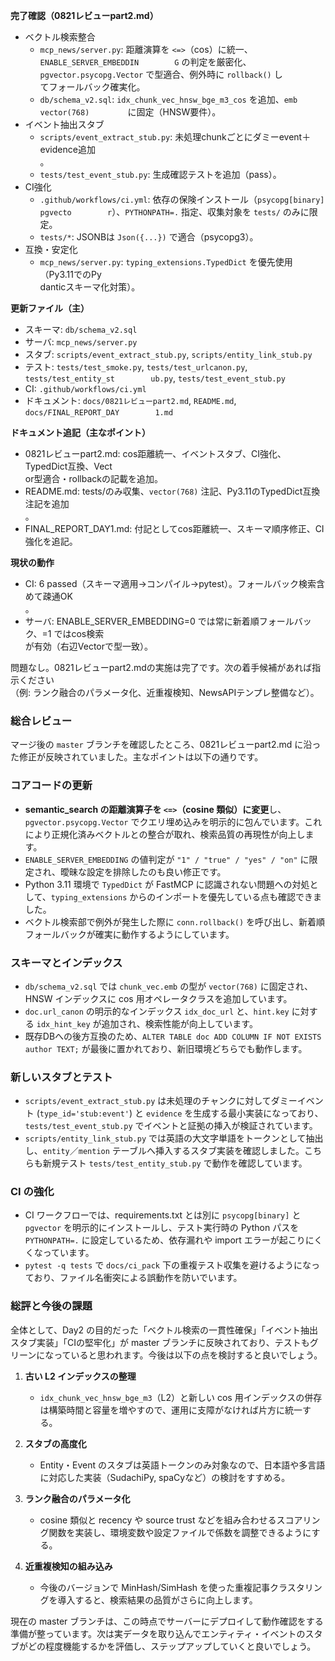 **完了確認（0821レビューpart2.md）**                                                   
- ベクトル検索整合                                                                     
  - `mcp_news/server.py`: 距離演算を `<=>`（cos）に統一、`ENABLE_SERVER_EMBEDDIN       
G` の判定を厳密化、`pgvector.psycopg.Vector` で型適合、例外時に `rollback()` し        
てフォールバック確実化。                                                               
  - `db/schema_v2.sql`: `idx_chunk_vec_hnsw_bge_m3_cos` を追加、`emb vector(768)       
` に固定（HNSW要件）。                                                                 
- イベント抽出スタブ                                                                   
  - `scripts/event_extract_stub.py`: 未処理chunkごとにダミーevent＋evidence追加        
。                                                                                     
  - `tests/test_event_stub.py`: 生成確認テストを追加（pass）。                         
- CI強化                                                                               
  - `.github/workflows/ci.yml`: 依存の保険インストール（`psycopg[binary] pgvecto       
r`）、`PYTHONPATH=.` 指定、収集対象を `tests/` のみに限定。                            
  - `tests/*`: JSONBは `Json({...})` で適合（psycopg3）。                              
- 互換・安定化                                                                         
  - `mcp_news/server.py`: `typing_extensions.TypedDict` を優先使用（Py3.11でのPy       
danticスキーマ化対策）。                                                               
                                                                                       
**更新ファイル（主）**                                                                 
- スキーマ: `db/schema_v2.sql`                                                         
- サーバ: `mcp_news/server.py`                                                         
- スタブ: `scripts/event_extract_stub.py`, `scripts/entity_link_stub.py`               
- テスト: `tests/test_smoke.py`, `tests/test_urlcanon.py`, `tests/test_entity_st       
ub.py`, `tests/test_event_stub.py`                                                     
- CI: `.github/workflows/ci.yml`                                                       
- ドキュメント: `docs/0821レビューpart2.md`, `README.md`, `docs/FINAL_REPORT_DAY       
1.md`                                                                                  
                                                                                       
**ドキュメント追記（主なポイント）**                                                   
- 0821レビューpart2.md: cos距離統一、イベントスタブ、CI強化、TypedDict互換、Vect       
or型適合・rollbackの記載を追加。                                                       
- README.md: tests/のみ収集、`vector(768)` 注記、Py3.11のTypedDict互換注記を追加       
。                                                                                     
- FINAL_REPORT_DAY1.md: 付記としてcos距離統一、スキーマ順序修正、CI強化を追記。        
                                                                                       
**現状の動作**                                                                         
- CI: 6 passed（スキーマ適用→コンパイル→pytest）。フォールバック検索含めて疎通OK       
。                                                                                     
- サーバ: ENABLE_SERVER_EMBEDDING=0 では常に新着順フォールバック、=1 ではcos検索       
が有効（右辺Vectorで型一致）。                                                         

問題なし。0821レビューpart2.mdの実施は完了です。次の着手候補があれば指示ください       
（例: ランク融合のパラメータ化、近重複検知、NewsAPIテンプレ整備など）。

### 総合レビュー
マージ後の `master` ブランチを確認したところ、0821レビューpart2.md に沿った修正が反映されていました。主なポイントは以下の通りです。

### コアコードの更新

* **semantic\_search の距離演算子を `<=>`（cosine 類似）に変更**し、`pgvector.psycopg.Vector` でクエリ埋め込みを明示的に包んでいます。これにより正規化済みベクトルとの整合が取れ、検索品質の再現性が向上します。
* `ENABLE_SERVER_EMBEDDING` の値判定が `"1" / "true" / "yes" / "on"` に限定され、曖昧な設定を排除したのも良い修正です。
* Python 3.11 環境で `TypedDict` が FastMCP に認識されない問題への対処として、`typing_extensions` からのインポートを優先している点も確認できました。
* ベクトル検索部で例外が発生した際に `conn.rollback()` を呼び出し、新着順フォールバックが確実に動作するようにしています。

### スキーマとインデックス

* `db/schema_v2.sql` では `chunk_vec.emb` の型が `vector(768)` に固定され、HNSW インデックスに cos 用オペレータクラスを追加しています。
* `doc.url_canon` の明示的なインデックス `idx_doc_url` と、`hint.key` に対する `idx_hint_key` が追加され、検索性能が向上しています。
* 既存DBへの後方互換のため、`ALTER TABLE doc ADD COLUMN IF NOT EXISTS author TEXT;` が最後に置かれており、新旧環境どちらでも動作します。

### 新しいスタブとテスト

* `scripts/event_extract_stub.py` は未処理のチャンクに対してダミーイベント (`type_id='stub:event'`) と `evidence` を生成する最小実装になっており、`tests/test_event_stub.py` でイベントと証拠の挿入が検証されています。
* `scripts/entity_link_stub.py` では英語の大文字単語をトークンとして抽出し、`entity`／`mention` テーブルへ挿入するスタブ実装を確認しました。こちらも新規テスト `tests/test_entity_stub.py` で動作を確認しています。

### CI の強化

* CI ワークフローでは、requirements.txt とは別に `psycopg[binary]` と `pgvector` を明示的にインストールし、テスト実行時の Python パスを `PYTHONPATH=.` に設定しているため、依存漏れや import エラーが起こりにくくなっています。
* `pytest -q tests` で `docs/ci_pack` 下の重複テスト収集を避けるようになっており、ファイル名衝突による誤動作を防いでいます。

### 総評と今後の課題

全体として、Day2 の目的だった「ベクトル検索の一貫性確保」「イベント抽出スタブ実装」「CIの堅牢化」が master ブランチに反映されており、テストもグリーンになっていると思われます。今後は以下の点を検討すると良いでしょう。

1. **古い L2 インデックスの整理**

   * `idx_chunk_vec_hnsw_bge_m3`（L2）と新しい cos 用インデックスの併存は構築時間と容量を増やすので、運用に支障がなければ片方に統一する。
2. **スタブの高度化**

   * Entity・Event のスタブは英語トークンのみ対象なので、日本語や多言語に対応した実装（SudachiPy, spaCyなど）の検討をすすめる。
3. **ランク融合のパラメータ化**

   * cosine 類似と recency や source trust などを組み合わせるスコアリング関数を実装し、環境変数や設定ファイルで係数を調整できるようにする。
4. **近重複検知の組み込み**

   * 今後のバージョンで MinHash/SimHash を使った重複記事クラスタリングを導入すると、検索結果の品質がさらに向上します。

現在の master ブランチは、この時点でサーバーにデプロイして動作確認をする準備が整っています。次は実データを取り込んでエンティティ・イベントのスタブがどの程度機能するかを評価し、ステップアップしていくと良いでしょう。
